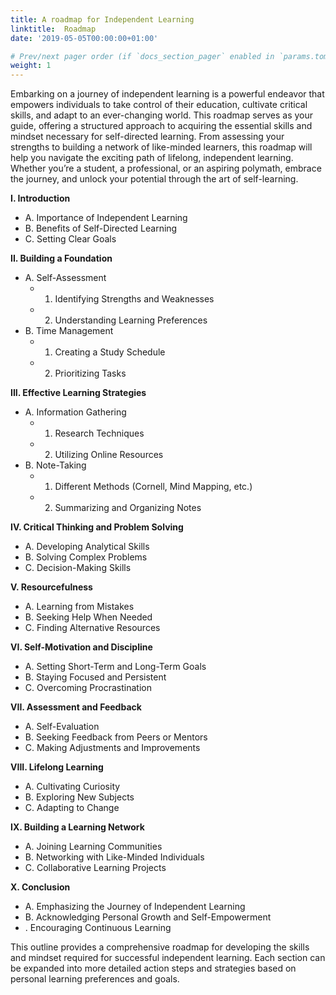 ```yaml
---
title: A roadmap for Independent Learning
linktitle:  Roadmap
date: '2019-05-05T00:00:00+01:00'

# Prev/next pager order (if `docs_section_pager` enabled in `params.toml`)
weight: 1
---
```



Embarking on a journey of independent learning is a powerful endeavor that empowers individuals to take control of their education, cultivate critical skills, and adapt to an ever-changing world. This roadmap serves as your guide, offering a structured approach to acquiring the essential skills and mindset necessary for self-directed learning. From assessing your strengths to building a network of like-minded learners, this roadmap will help you navigate the exciting path of lifelong, independent learning. Whether you’re a student, a professional, or an aspiring polymath, embrace the journey, and unlock your potential through the art of self-learning.


**I. Introduction**
   * A. Importance of Independent Learning
   * B. Benefits of Self-Directed Learning
   * C. Setting Clear Goals
   
**II. Building a Foundation**
   * A. Self-Assessment
      * 1. Identifying Strengths and Weaknesses
      * 2. Understanding Learning Preferences
   * B. Time Management
      * 1. Creating a Study Schedule
      * 2. Prioritizing Tasks
   
**III. Effective Learning Strategies**
   * A. Information Gathering
      * 1. Research Techniques
      * 2. Utilizing Online Resources
   * B. Note-Taking
      * 1. Different Methods (Cornell, Mind Mapping, etc.)
      * 2. Summarizing and Organizing Notes
   
**IV. Critical Thinking and Problem Solving**
   * A. Developing Analytical Skills
   * B. Solving Complex Problems
   * C. Decision-Making Skills
   
**V. Resourcefulness**
   * A. Learning from Mistakes
   * B. Seeking Help When Needed
   * C. Finding Alternative Resources
   
**VI. Self-Motivation and Discipline**
   * A. Setting Short-Term and Long-Term Goals
   * B. Staying Focused and Persistent
   * C. Overcoming Procrastination
   
**VII. Assessment and Feedback**
   * A. Self-Evaluation
   * B. Seeking Feedback from Peers or Mentors
   * C. Making Adjustments and Improvements
   
**VIII. Lifelong Learning**
   * A. Cultivating Curiosity
   * B. Exploring New Subjects
   * C. Adapting to Change
   
**IX. Building a Learning Network**
   * A. Joining Learning Communities
   * B. Networking with Like-Minded Individuals
   * C. Collaborative Learning Projects
   
**X. Conclusion**
   * A. Emphasizing the Journey of Independent Learning
   * B. Acknowledging Personal Growth and Self-Empowerment
   * . Encouraging Continuous Learning

This outline provides a comprehensive roadmap for developing the skills and mindset required for successful independent learning. Each section can be expanded into more detailed action steps and strategies based on personal learning preferences and goals.
